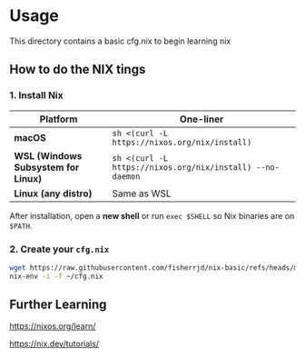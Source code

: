# Usage
This directory contains a basic cfg.nix to begin learning nix

## How to do the NIX tings

### 1. Install Nix

| Platform | One-liner |
|---|---|
| **macOS** | `sh <(curl -L https://nixos.org/nix/install)` |
| **WSL (Windows Subsystem for Linux)** | `sh <(curl -L https://nixos.org/nix/install) --no-daemon` |
| **Linux (any distro)** | Same as WSL |

After installation, open a **new shell** or run `exec $SHELL` so Nix binaries are on `$PATH`.

### 2. Create your `cfg.nix`

```bash
wget https://raw.githubusercontent.com/fisherrjd/nix-basic/refs/heads/main/cfg.nix
nix-env -i -f ~/cfg.nix
```

## Further Learning
https://nixos.org/learn/

https://nix.dev/tutorials/
